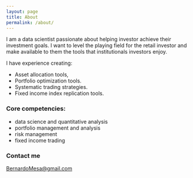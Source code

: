 ```yaml
---
layout: page
title: About
permalink: /about/
---
```


I am a data scientist passionate about helping investor achieve their investment goals. I want to level the playing field for the retail investor and make available to them the tools that institutionals investors enjoy.

I have experience creating:
- Asset allocation tools,
- Portfolio optimization tools.
- Systematic trading strategies.
- Fixed income index replication tools.

### Core competencies:

- data science and quantitative analysis
- portfolio management and analysis
- risk management
- fixed income trading

### Contact me

[BernardoMesa@gmail.com](mailto:BernardoMesa@gmail.com)

